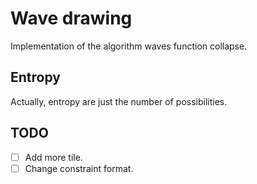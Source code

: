 # Wave drawing

Implementation of the algorithm waves function collapse.


## Entropy

Actually, entropy are just the number of possibilities.

## TODO

- [ ] Add more tile.
- [ ] Change constraint format.